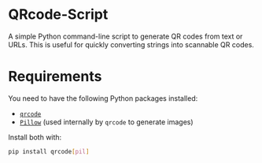 # QRcode-Script

A simple Python command-line script to generate QR codes from text or URLs. This is useful for quickly converting strings into scannable QR codes.

# Requirements

You need to have the following Python packages installed:

- [`qrcode`](https://pypi.org/project/qrcode/)
- [`Pillow`](https://pypi.org/project/Pillow/) (used internally by `qrcode` to generate images)

Install both with:

```bash
pip install qrcode[pil]
 
